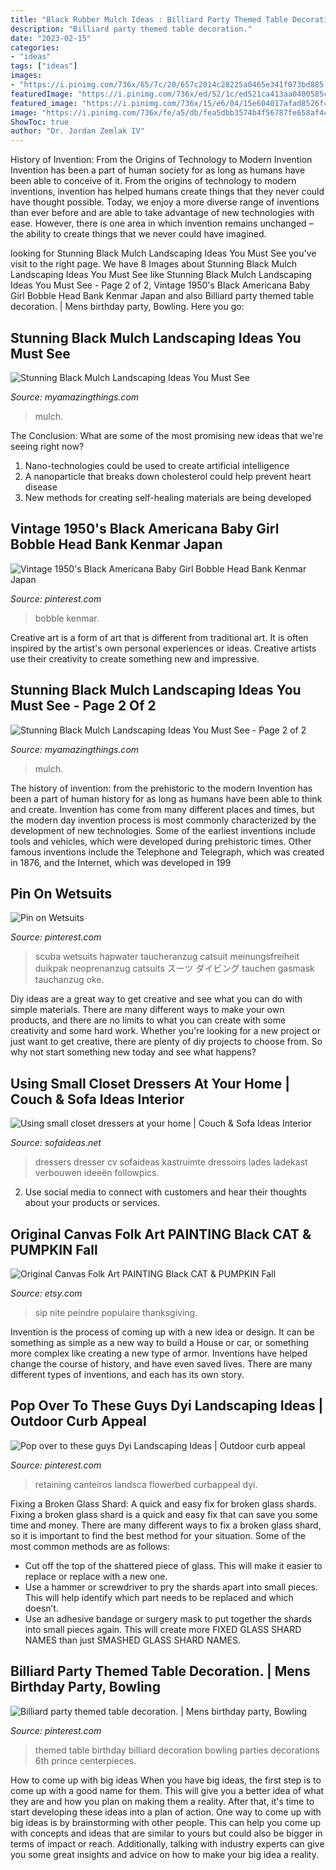 ```yaml
---
title: "Black Rubber Mulch Ideas : Billiard Party Themed Table Decoration."
description: "Billiard party themed table decoration."
date: "2023-02-15"
categories:
- "ideas"
tags: ["ideas"]
images:
- "https://i.pinimg.com/736x/65/7c/20/657c2014c28225a0465e341f073bd885.jpg"
featuredImage: "https://i.pinimg.com/736x/ed/52/1c/ed521ca413aa0400585c03d60f5482e4.jpg"
featured_image: "https://i.pinimg.com/736x/15/e6/04/15e604017afad8526f44fd66334aef2b.jpg"
image: "https://i.pinimg.com/736x/fe/a5/db/fea5dbb3574b4f56787fe658af4cc3fb.jpg"
ShowToc: true
author: "Dr. Jordan Zemlak IV"
---
```



History of Invention: From the Origins of Technology to Modern Invention
Invention has been a part of human society for as long as humans have been able to conceive of it. From the origins of technology to modern inventions, invention has helped humans create things that they never could have thought possible. Today, we enjoy a more diverse range of inventions than ever before and are able to take advantage of new technologies with ease. However, there is one area in which invention remains unchanged – the ability to create things that we never could have imagined.

	

		
looking for Stunning Black Mulch Landscaping Ideas You Must See you've visit to the right page. We have 8 Images about Stunning Black Mulch Landscaping Ideas You Must See like Stunning Black Mulch Landscaping Ideas You Must See - Page 2 of 2, Vintage 1950&#039;s Black Americana Baby Girl Bobble Head Bank Kenmar Japan and also Billiard party themed table decoration. | Mens birthday party, Bowling. Here you go:
		
    
## Stunning Black Mulch Landscaping Ideas You Must See

<img loading=lazy src="https://myamazingthings.com/wp-content/uploads/2017/05/japanese.jpg" onerror="this.onerror=null;this.src='https://tse3.mm.bing.net/th?id=OIP.MCGeTjwTzCW3KJSh0N9FTAHaJ4&amp;pid=15.1';" alt="Stunning Black Mulch Landscaping Ideas You Must See">

_Source: myamazingthings.com_

>mulch. 

	

The Conclusion: What are some of the most promising new ideas that we're seeing right now?
1. Nano-technologies could be used to create artificial intelligence
2. A nanoparticle that breaks down cholesterol could help prevent heart disease
3. New methods for creating self-healing materials are being developed

    
## Vintage 1950&#039;s Black Americana Baby Girl Bobble Head Bank Kenmar Japan

<img loading=lazy src="https://i.pinimg.com/736x/ed/52/1c/ed521ca413aa0400585c03d60f5482e4.jpg" onerror="this.onerror=null;this.src='https://tse4.mm.bing.net/th?id=OIP.7UfwNSnskwDoUtcQWIT0aAHaK6&amp;pid=15.1';" alt="Vintage 1950&#039;s Black Americana Baby Girl Bobble Head Bank Kenmar Japan">

_Source: pinterest.com_

>bobble kenmar. 

	

Creative art is a form of art that is different from traditional art. It is often inspired by the artist's own personal experiences or ideas. Creative artists use their creativity to create something new and impressive.

    
## Stunning Black Mulch Landscaping Ideas You Must See - Page 2 Of 2

<img loading=lazy src="https://myamazingthings.com/wp-content/uploads/2017/05/landscape_design_kansas_city_mo_-1024x768.jpg" onerror="this.onerror=null;this.src='https://tse2.mm.bing.net/th?id=OIP.bqt21d3Ys8RXcH_XurodPAHaFj&amp;pid=15.1';" alt="Stunning Black Mulch Landscaping Ideas You Must See - Page 2 of 2">

_Source: myamazingthings.com_

>mulch. 

	

The history of invention: from the prehistoric to the modern
Invention has been a part of human history for as long as humans have been able to think and create. Invention has come from many different places and times, but the modern day invention process is most commonly characterized by the development of new technologies. Some of the earliest inventions include tools and vehicles, which were developed during prehistoric times. Other famous inventions include the Telephone and Telegraph, which was created in 1876, and the Internet, which was developed in 199
    
## Pin On Wetsuits

<img loading=lazy src="https://i.pinimg.com/736x/fe/a5/db/fea5dbb3574b4f56787fe658af4cc3fb.jpg" onerror="this.onerror=null;this.src='https://tse3.mm.bing.net/th?id=OIP.buTY3emvNtMeu3rrVT8ObwHaMP&amp;pid=15.1';" alt="Pin on Wetsuits">

_Source: pinterest.com_

>scuba wetsuits hapwater taucheranzug catsuit meinungsfreiheit duikpak neoprenanzug catsuits スーツ ダイビング tauchen gasmask tauchanzug oke. 

	

Diy ideas are a great way to get creative and see what you can do with simple materials. There are many different ways to make your own products, and there are no limits to what you can create with some creativity and some hard work. Whether you're looking for a new project or just want to get creative, there are plenty of diy projects to choose from. So why not start something new today and see what happens?

    
## Using Small Closet Dressers At Your Home | Couch &amp; Sofa Ideas Interior

<img loading=lazy src="https://sofaideas.net/wp-content/uploads/2014/11/bedroom-closet-dressers.jpg" onerror="this.onerror=null;this.src='https://tse3.mm.bing.net/th?id=OIP.kedjXZmvgMe8393yEHmRkwHaLG&amp;pid=15.1';" alt="Using small closet dressers at your home | Couch &amp; Sofa Ideas Interior">

_Source: sofaideas.net_

>dressers dresser cv sofaideas kastruimte dressoirs lades ladekast verbouwen ideeën followpics. 

	

2. Use social media to connect with customers and hear their thoughts about your products or services.

    
## Original Canvas Folk Art PAINTING Black CAT &amp; PUMPKIN Fall

<img loading=lazy src="https://img1.etsystatic.com/016/1/5702523/il_570xN.419896463_r38a.jpg" onerror="this.onerror=null;this.src='https://tse2.mm.bing.net/th?id=OIP.u3KK01OrHnXFV-wOnbGRyQHaKa&amp;pid=15.1';" alt="Original Canvas Folk Art PAINTING Black CAT &amp; PUMPKIN Fall">

_Source: etsy.com_

>sip nite peindre populaire thanksgiving. 

	

Invention is the process of coming up with a new idea or design. It can be something as simple as a new way to build a House or car, or something more complex like creating a new type of armor. Inventions have helped change the course of history, and have even saved lives. There are many different types of inventions, and each has its own story.

    
## Pop Over To These Guys Dyi Landscaping Ideas | Outdoor Curb Appeal

<img loading=lazy src="https://i.pinimg.com/736x/65/7c/20/657c2014c28225a0465e341f073bd885.jpg" onerror="this.onerror=null;this.src='https://tse4.mm.bing.net/th?id=OIP.TkJwLhogv3czT9hviX8MxQHaPH&amp;pid=15.1';" alt="Pop over to these guys Dyi Landscaping Ideas | Outdoor curb appeal">

_Source: pinterest.com_

>retaining canteiros landsca flowerbed curbappeal dyi. 

	

Fixing a Broken Glass Shard: A quick and easy fix for broken glass shards.
Fixing a broken glass shard is a quick and easy fix that can save you some time and money. There are many different ways to fix a broken glass shard, so it is important to find the best method for your situation. Some of the most common methods are as follows:
- Cut off the top of the shattered piece of glass. This will make it easier to replace or replace with a new one.
- Use a hammer or screwdriver to pry the shards apart into small pieces. This will help identify which part needs to be replaced and which doesn’t.
- Use an adhesive bandage or surgery mask to put together the shards into small pieces again. This will create more FIXED GLASS SHARD NAMES than just SMASHED GLASS SHARD NAMES.

    
## Billiard Party Themed Table Decoration. | Mens Birthday Party, Bowling

<img loading=lazy src="https://i.pinimg.com/736x/15/e6/04/15e604017afad8526f44fd66334aef2b.jpg" onerror="this.onerror=null;this.src='https://tse3.mm.bing.net/th?id=OIP.cpnwfTVoCIigVD-aPH_tFwHaJ4&amp;pid=15.1';" alt="Billiard party themed table decoration. | Mens birthday party, Bowling">

_Source: pinterest.com_

>themed table birthday billiard decoration bowling parties decorations 6th prince centerpieces. 

	

How to come up with big ideas
When you have big ideas, the first step is to come up with a good name for them. This will give you a better idea of what they are and how you plan on making them a reality. After that, it's time to start developing these ideas into a plan of action.
One way to come up with big ideas is by brainstorming with other people. This can help you come up with concepts and ideas that are similar to yours but could also be bigger in terms of impact or reach. Additionally, talking with industry experts can give you some great insights and advice on how to make your big idea a reality.

